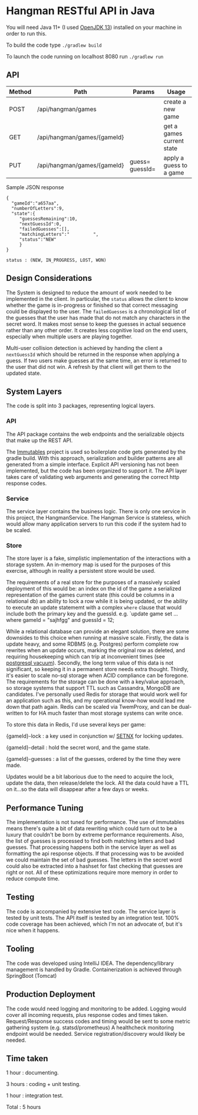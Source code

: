 
# Hangman RESTful API in Java

You will need Java 11+ (I used [OpenJDK 13](https://openjdk.java.net/install/)) installed on your machine in order to run this.

To build the code type
`./gradlew build`

To launch the code running on localhost 8080 run
`./gradlew run`

## API

|Method | Path | Params | Usage |
|---|---|---|----|
|POST|/api/hangman/games| | create a new game |
|GET|/api/hangman/games/{gameId}| | get a games current state |
|PUT|/api/hangman/games/{gameId}| guess= guessId= | apply a guess to a game |

Sample JSON response
```
{
  "gameId":"a657aa",
  "numberOfLetters":9,
  "state":{
     "guessesRemaining":10,
     "nextGuessId":0,
     "failedGuesses":[],
     "matchingLetters":"         ",
     "status":"NEW"
     }
}
```

```$xslt
status : (NEW, IN_PROGRESS, LOST, WON)
```

## Design Considerations

The System is designed to reduce the amount of work needed to be implemented in the client. In particular, the `status` allows the client to know whether the game is in-progress or finished so that correct messaging could be displayed to the user.
The `failedGuesses` is a chronological list of the guesses that the user has made that do not match any characters in the secret word.
It makes most sense to keep the guesses in actual sequence rather than any other order. It creates less cognitive load on the end users, especially when multiple users are playing together.

Multi-user collision detection is achieved by handing the client a `nextGuessId` which should be returned in the response when applying a guess.
If two users make guesses at the same time, an error is returned to the user that did not win. A refresh by that client will get them to the updated state.

## System Layers
The code is split into 3 packages, representing logical layers.
### API
The API package contains the web endpoints and the serializable objects that make up the REST API.

The [Immutables](https://immutables.github.io/) project is used so boilerplate code gets generated by the gradle build.
With this approach, serialization and builder patterns are all generated from a simple interface.
Explicit API versioning has not been implemented, but the code has been organized to support it.
The API layer takes care of validating web arguments and generating the correct http response codes.

### Service

The service layer contains the business logic. There is only one service in this project, the HangmanService.
The Hangman Service is stateless, which would allow many application servers to run this code if the system had to be scaled.

### Store

The store layer is a fake, simplistic implementation of the interactions with a storage system.
An in-memory map is used for the purposes of this exercise, although in reality a persistent store would be used.

The requirements of a real store for the purposes of a massively scaled deployment of this would be:
 an index on the id of the game
 a serialized representation of the games current state
 (this could be columns in a relational db)
 an ability to lock a row while it is being updated, or the ability to execute an update statememt with a complex `where` clause that would include both the primary key and the guessId.
  e.g. `update game set ... where gameId = "sajhfgg" and guessId = 12;
  
While a relational database can provide an elegant solution, there are some downsides to this choice when running at massive scale.
Firstly, the data is update heavy, and some RDBMS (e.g. Postgres) perform complete row rewrites when an update occurs, marking the original row as deleted, and requiring housekeeping which can trip at inconvenient times (see [postgresql vacuum](https://www.postgresql.org/docs/9.1/sql-vacuum.html)).
Secondly, the long term value of this data is not significant, so keeping it in a permanent store needs extra thought. Thirdly, it's easier to scale no-sql storage when ACID compliance can be foregone.
The requirements for the storage can be done with a key/value approach, so storage systems that support TTL such as Cassandra, MongoDB are candidates.
I've personally used Redis for storage that would work well for an application such as this, and my operational know-how would lead me down that path again.
Redis can be scaled via TwemProxy, and can be dual-written to for HA much faster than most storage systems can write once.

To store this data in Redis, I'd use several keys per game:

  {gameId}-lock : a key used in conjunction w/ [SETNX](https://redis.io/commands/setnx) for locking updates.
  
  {gameId}-detail : hold the secret word, and the game state.
  
  {gameId}-guesses : a list of the guesses, ordered by the time they were made.

Updates would be a bit laborious due to the need to acquire the lock, update the data, then release/delete the lock.
All the data could have a TTL on it...so the data will disappear after a few days or weeks.

## Performance Tuning
The implementation is not tuned for performance.
The use of Immutables means there's quite a bit of data rewriting which could turn out to be a luxury that couldn't be born by extreme performance requirements.
Also, the list of guesses is processed to find both matching letters and bad guesses. That processing happens both in the service layer as well as formatting the api response objects.
If that processing was to be avoided we could maintain the set of bad guesses.
The letters in the secret word could also be extracted into a hashset for fast checking that guesses are right or not.
All of these optimizations require more memory in order to reduce compute time.

## Testing
The code is accompanied by extensive test code.
The service layer is tested by unit tests.
The API itself is tested by an integration test. 
100% code coverage has been achieved, which I'm not an advocate of, but it's nice when it happens.

## Tooling
The code was developed using IntelliJ IDEA.
The dependency/library management is handled by Gradle.
Containerization is achieved through SpringBoot (Tomcat)

## Production Deployment
The code would need logging and monitoring to be added.
Logging would cover all incoming requests, plus response codes and times taken.
Request/Response success codes and timing would be sent to some metric gathering system (e.g. statsd/prometheus)
A healthcheck monitoring endpoint would be needed.
Service registration/discovery would likely be needed.

##  Time taken
  1 hour : documenting.
  
  3 hours : coding + unit testing.
  
  1 hour : integration test.
  
  Total : 5 hours
